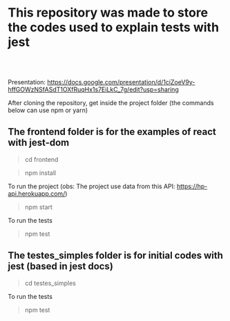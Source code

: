 # This repository was made to store the codes used to explain tests with jest
\
&nbsp;

Presentation: https://docs.google.com/presentation/d/1ciZoeV9y-hffGOWzNSfASdT1OXfRuqHx1s7EiLkC_7g/edit?usp=sharing 

After cloning the repository, get inside the project folder (the commands below can use npm or yarn)

## The frontend folder is for the examples of react with jest-dom

> cd frontend

> npm install

To run the project (obs: The project use data from this API: https://hp-api.herokuapp.com/)

> npm start

To run the tests

> npm test

## The testes_simples folder is for initial codes with jest (based in jest docs)

> cd testes_simples

To run the tests

> npm test

